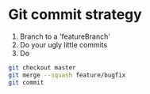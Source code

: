 # Git commit strategy

1. Branch to a 'featureBranch'
2. Do your ugly little commits
3. Do

```bash
git checkout master
git merge --squash feature/bugfix
git commit
```
